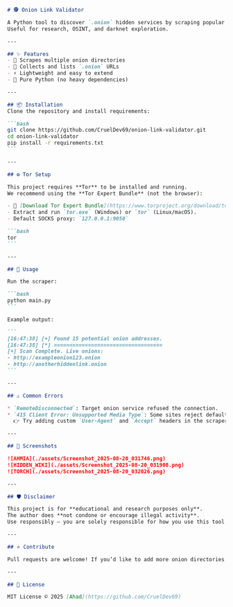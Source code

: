 ````markdown
# 🕵️ Onion Link Validator

A Python tool to discover `.onion` hidden services by scraping popular indexes such as **Ahmia**, **Hidden Wiki**, and **Torch**.  
Useful for research, OSINT, and darknet exploration.

---

## ✨ Features
- 🔎 Scrapes multiple onion directories
- 📌 Collects and lists `.onion` URLs
- ⚡ Lightweight and easy to extend
- 🐍 Pure Python (no heavy dependencies)

---

## 📦 Installation
Clone the repository and install requirements:

```bash
git clone https://github.com/CruelDev69/onion-link-validator.git
cd onion-link-validator
pip install -r requirements.txt
```

---

## ⚙️ Tor Setup

This project requires **Tor** to be installed and running.  
We recommend using the **Tor Expert Bundle** (not the browser):

- 🔗 [Download Tor Expert Bundle](https://www.torproject.org/download/tor/)  
- Extract and run `tor.exe` (Windows) or `tor` (Linux/macOS).  
- Default SOCKS proxy: `127.0.0.1:9050`

```bash
tor
```

---

## 🚀 Usage

Run the scraper:

```bash
python main.py
```

Example output:

```
[16:47:38] [+] Found 15 potential onion addresses.
[16:47:38] [*] ===================================
[+] Scan Complete. Live onions:
- http://exampleonion123.onion
- http://anotherhiddenlink.onion
```

---

## ⚠️ Common Errors

* `RemoteDisconnected`: Target onion service refused the connection.
* `415 Client Error: Unsupported Media Type`: Some sites reject default headers.
  👉 Try adding custom `User-Agent` and `Accept` headers in the scraper.

---

## 📸 Screenshots

![AHMIA](./assets/Screenshot_2025-08-20_031746.png)  
![HIDDEN_WIKI](./assets/Screenshot_2025-08-20_031908.png)
![TORCH](./assets/Screenshot_2025-08-20_032026.png)

---

## 🛡️ Disclaimer

This project is for **educational and research purposes only**.  
The author does **not condone or encourage illegal activity**.  
Use responsibly — you are solely responsible for how you use this tool.

---

## ⭐ Contribute

Pull requests are welcome! If you’d like to add more onion directories or improve scraping logic, feel free to open an issue or PR.

---

## 📜 License

MIT License © 2025 [Ahad](https://github.com/CruelDev69)
````
